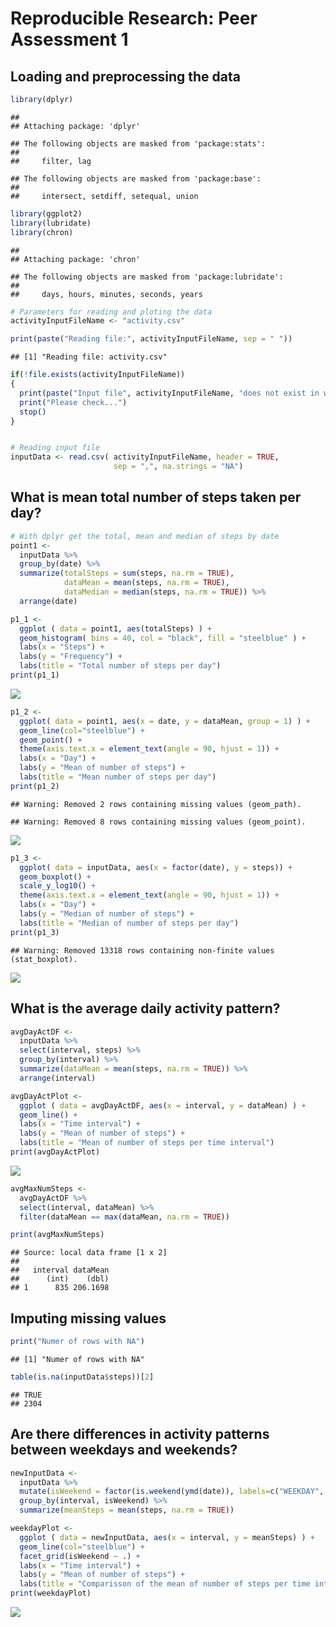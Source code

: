 # Reproducible Research: Peer Assessment 1


## Loading and preprocessing the data

```r
library(dplyr)
```

```
## 
## Attaching package: 'dplyr'
```

```
## The following objects are masked from 'package:stats':
## 
##     filter, lag
```

```
## The following objects are masked from 'package:base':
## 
##     intersect, setdiff, setequal, union
```

```r
library(ggplot2)
library(lubridate)
library(chron)
```

```
## 
## Attaching package: 'chron'
```

```
## The following objects are masked from 'package:lubridate':
## 
##     days, hours, minutes, seconds, years
```

```r
# Parameters for reading and ploting the data
activityInputFileName <- "activity.csv"

print(paste("Reading file:", activityInputFileName, sep = " "))
```

```
## [1] "Reading file: activity.csv"
```

```r
if(!file.exists(activityInputFileName))
{
  print(paste("Input file", activityInputFileName, "does not exist in working directory: ", getwd(), sep = " "))
  print("Please check...")
  stop()
}


# Reading input file
inputData <- read.csv( activityInputFileName, header = TRUE, 
                       sep = ",", na.strings = "NA")
```

## What is mean total number of steps taken per day?

```r
# With dplyr get the total, mean and median of steps by date
point1 <-
  inputData %>%
  group_by(date) %>%
  summarize(totalSteps = sum(steps, na.rm = TRUE),
            dataMean = mean(steps, na.rm = TRUE),
            dataMedian = median(steps, na.rm = TRUE)) %>%
  arrange(date)

p1_1 <-
  ggplot ( data = point1, aes(totalSteps) ) +
  geom_histogram( bins = 40, col = "black", fill = "steelblue" ) +
  labs(x = "Steps") +  
  labs(y = "Frequency") +
  labs(title = "Total number of steps per day") 
print(p1_1)
```

![](PA1_template_files/figure-html/unnamed-chunk-2-1.png)

```r
p1_2 <-
  ggplot( data = point1, aes(x = date, y = dataMean, group = 1) ) +
  geom_line(col="steelblue") + 
  geom_point() + 
  theme(axis.text.x = element_text(angle = 90, hjust = 1)) +
  labs(x = "Day") +  
  labs(y = "Mean of number of steps") +
  labs(title = "Mean number of steps per day") 
print(p1_2)
```

```
## Warning: Removed 2 rows containing missing values (geom_path).
```

```
## Warning: Removed 8 rows containing missing values (geom_point).
```

![](PA1_template_files/figure-html/unnamed-chunk-2-2.png)

```r
p1_3 <-
  ggplot( data = inputData, aes(x = factor(date), y = steps)) +
  geom_boxplot() +
  scale_y_log10() +
  theme(axis.text.x = element_text(angle = 90, hjust = 1)) +
  labs(x = "Day") +  
  labs(y = "Median of number of steps") +
  labs(title = "Median of number of steps per day") 
print(p1_3)
```

```
## Warning: Removed 13318 rows containing non-finite values (stat_boxplot).
```

![](PA1_template_files/figure-html/unnamed-chunk-2-3.png)



## What is the average daily activity pattern?

```r
avgDayActDF <-
  inputData %>%
  select(interval, steps) %>%
  group_by(interval) %>%
  summarize(dataMean = mean(steps, na.rm = TRUE)) %>%
  arrange(interval)

avgDayActPlot <- 
  ggplot ( data = avgDayActDF, aes(x = interval, y = dataMean) ) +
  geom_line() +
  labs(x = "Time interval") +  
  labs(y = "Mean of number of steps") +
  labs(title = "Mean of number of steps per time interval") 
print(avgDayActPlot)
```

![](PA1_template_files/figure-html/unnamed-chunk-3-1.png)

```r
avgMaxNumSteps <-
  avgDayActDF %>%
  select(interval, dataMean) %>%
  filter(dataMean == max(dataMean, na.rm = TRUE))

print(avgMaxNumSteps)
```

```
## Source: local data frame [1 x 2]
## 
##   interval dataMean
##      (int)    (dbl)
## 1      835 206.1698
```

## Imputing missing values

```r
print("Numer of rows with NA")
```

```
## [1] "Numer of rows with NA"
```

```r
table(is.na(inputData$steps))[2]
```

```
## TRUE 
## 2304
```
## Are there differences in activity patterns between weekdays and weekends?

```r
newInputData <-
  inputData %>%
  mutate(isWeekend = factor(is.weekend(ymd(date)), labels=c("WEEKDAY", "WEEKEND"))  ) %>%
  group_by(interval, isWeekend) %>%
  summarize(meanSteps = mean(steps, na.rm = TRUE))

weekdayPlot <-
  ggplot ( data = newInputData, aes(x = interval, y = meanSteps) ) +
  geom_line(col="steelblue") +
  facet_grid(isWeekend ~ .) +
  labs(x = "Time interval") +  
  labs(y = "Mean of number of steps") +
  labs(title = "Comparisson of the mean of number of steps per time interval during weekends and weekdays") 
print(weekdayPlot)
```

![](PA1_template_files/figure-html/unnamed-chunk-5-1.png)
